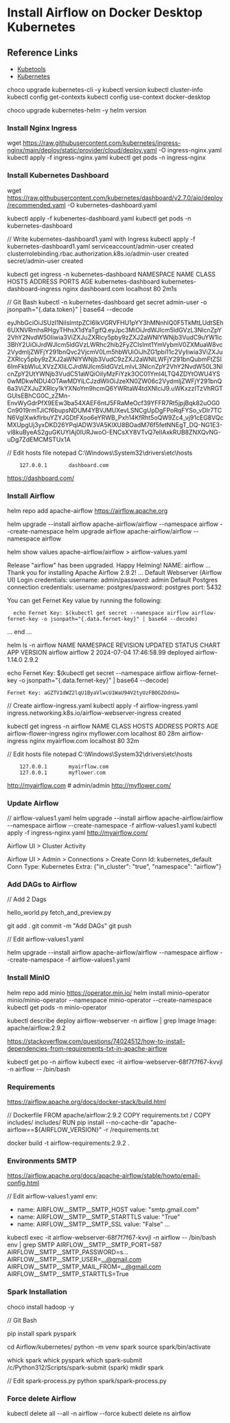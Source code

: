 # Install Airflow on Docker Desktop Kubernetes

## Reference Links

- [Kubetools](https://collabnix.github.io/kubetools/)
- [Kubernetes](https://kubernetes.io/docs/tasks/tools/)

choco upgrade kubernetes-cli -y
kubectl version
kubectl cluster-info
kubectl config get-contexts
kubectl config use-context docker-desktop

choco upgrade kubernetes-helm -y
helm version

### Install Nginx Ingress

wget https://raw.githubusercontent.com/kubernetes/ingress-nginx/main/deploy/static/provider/cloud/deploy.yaml -O ingress-nginx.yaml
kubectl apply -f ingress-nginx.yaml
kubectl get pods -n ingress-nginx

### Install Kubernetes Dashboard

wget https://raw.githubusercontent.com/kubernetes/dashboard/v2.7.0/aio/deploy/recommended.yaml -O kubernetes-dashboard.yaml

kubectl apply -f kubenertes-dashboard.yaml
kubectl get pods -n kubernetes-dashboard

// Write kubernetes-dashboard1.yaml with Ingress
kubectl apply -f kubernetes-dashboard1.yaml
    serviceaccount/admin-user created
    clusterrolebinding.rbac.authorization.k8s.io/admin-user created
    secret/admin-user created

kubectl get ingress -n kubernetes-dashboard
    NAMESPACE              NAME                           CLASS   HOSTS           ADDRESS     PORTS   AGE
    kubernetes-dashboard   kubernetes-dashboard-ingress   nginx   dashboard.com   localhost   80      2m1s

// Git Bash
kubectl -n kubernetes-dashboard get secret admin-user -o jsonpath="{.data.token}" | base64 --decode

eyJhbGciOiJSUzI1NiIsImtpZCI6IkVGRVFHU1pYY3hMNnhlQ0F5TkMtLUdtSEh6UXNVRmhsRHgyTHhsX1dYaTgifQ.eyJpc3MiOiJrdWJlcm5ldGVzL3NlcnZpY2VhY2NvdW50Iiwia3ViZXJuZXRlcy5pby9zZXJ2aWNlYWNjb3VudC9uYW1lc3BhY2UiOiJrdWJlcm5ldGVzLWRhc2hib2FyZCIsImt1YmVybmV0ZXMuaW8vc2VydmljZWFjY291bnQvc2VjcmV0Lm5hbWUiOiJhZG1pbi11c2VyIiwia3ViZXJuZXRlcy5pby9zZXJ2aWNlYWNjb3VudC9zZXJ2aWNlLWFjY291bnQubmFtZSI6ImFkbWluLXVzZXIiLCJrdWJlcm5ldGVzLmlvL3NlcnZpY2VhY2NvdW50L3NlcnZpY2UtYWNjb3VudC51aWQiOiIyMzFiYzk3OC01YmI4LTQ4ZDYtOWU4YS0wMDkwNDU4OTAwMDYiLCJzdWIiOiJzeXN0ZW06c2VydmljZWFjY291bnQ6a3ViZXJuZXRlcy1kYXNoYm9hcmQ6YWRtaW4tdXNlciJ9.uWKxzzITzVhRGTGUlsEBhCG0C_zZMn-EnvWyGdrPfX9EEw3ba54XAEF6ntJ5FRaMeOcf39YFFR7Rt5jpjBqk82uOG0Cn9019rmTJiCf6bupsNDUM4YBVJMUXevLSNCgUpDgFPoRqFYSo_vDIr7TCN6VgIXwkfIrbuYZYJGDtFXoo6eYRWB_Pxh14KfRht5oQW9Zc4_vj91cEG8VQcMXUpgUj3yxDKD26YPqlADW3VA5KlXU8BOadM76f5fetNNEgT_DQ-NG1E3-vl8kuByeAS2guGKUYIAj0IURJwoO-ENCsXY8VTvQ7elIAxkRUB8ZNXQvNG-uDg7ZdEMCMSTUx1A

// Edit hosts file
notepad C:\Windows\System32\drivers\etc\hosts

        127.0.0.1       dashboard.com

<https://dashboard.com/>

### Install Airflow

helm repo add apache-airflow https://airflow.apache.org

helm upgrade --install airflow apache-airflow/airflow --namespace airflow --create-namespace
helm upgrade airflow apache-airflow/airflow --namespace airflow

helm show values apache-airflow/airflow > airflow-values.yaml

  Release "airflow" has been upgraded. Happy Helming!
  NAME: airflow
  ...
  Thank you for installing Apache Airflow 2.9.2!
  ...
  Default Webserver (Airflow UI) Login credentials:
      username: admin/password: admin
  Default Postgres connection credentials:
      username: postgres/password: postgres
      port: 5432

  You can get Fernet Key value by running the following:

      echo Fernet Key: $(kubectl get secret --namespace airflow airflow-fernet-key -o jsonpath="{.data.fernet-key}" | base64 --decode)
  ... end ...

helm ls -n airflow
    NAME    NAMESPACE       REVISION        UPDATED                  STATUS          CHART           APP VERSION
    airflow airflow         2               2024-07-04 17:46:58.99   deployed        airflow-1.14.0  2.9.2

echo Fernet Key: $(kubectl get secret --namespace airflow airflow-fernet-key -o jsonpath="{.data.fernet-key}" | base64 --decode)

    Fernet Key: aGZTV1dWZ2lqU1ByaVlwcU1WaU94V2tyUzFBOGZOdnU=

// Create airflow-ingress.yaml
kubectl apply -f airflow-ingress.yaml
    ingress.networking.k8s.io/airflow-webserver-ingress created

kubectl get ingress -n airflow
    NAME                     CLASS   HOSTS           ADDRESS     PORTS   AGE
    airflow-flower-ingress   nginx   myflower.com    localhost   80      28m
    airflow-ingress          nginx   myairflow.com   localhost   80      32m

// Edit hosts file
notepad C:\Windows\System32\drivers\etc\hosts

        127.0.0.1       myairflow.com
        127.0.0.1       myflower.com

<http://myairflow.com> # admin/admin
<http://myflower.com/>

### Update Airflow

// airflow-values1.yaml
helm upgrade --install airflow apache-airflow/airflow --namespace airflow --create-namespace -f airflow-values1.yaml
kubectl apply -f ingress-nginx.yaml
<http://myairflow.com/>

Airflow UI > Cluster Activity

Airflow UI > Admin > Connections > Create
    Conn Id: kubernetes_default
    Conn Type: Kubernetes
    Extra: {"in_cluster": "true", "namespace": "airflow"}

### Add DAGs to Airflow

// Add 2 Dags

hello_world.py
fetch_and_preview.py

git add .
git commit -m "Add DAGs"
git push

// Edit airflow-values1.yaml

helm upgrade --install airflow apache-airflow/airflow --namespace airflow --create-namespace -f airflow-values1.yaml

### Install MinIO

helm repo add minio https://operator.min.io/
helm install minio-operator minio/minio-operator --namespace minio-operator --create-namespace
kubectl get pods -n minio-operator

kubectl describe deploy airflow-webserver -n airflow | grep Image
    Image:      apache/airflow:2.9.2

<https://stackoverflow.com/questions/74024512/how-to-install-dependencies-from-requirements-txt-in-apache-airflow>

kubectl get po -n airflow
kubectl exec -it airflow-webserver-68f7f7f67-kvvjl -n airflow -- /bin/bash

### Requirements

<https://airflow.apache.org/docs/docker-stack/build.html>

// Dockerfile
FROM apache/airflow:2.9.2
COPY requirements.txt /
COPY includes/ includes/
RUN pip install --no-cache-dir "apache-airflow==${AIRFLOW_VERSION}" -r /requirements.txt

docker build -t airflow-requirements:2.9.2 .

### Environments SMTP

<https://airflow.apache.org/docs/apache-airflow/stable/howto/email-config.html>

// Edit airflow-values1.yaml
env:
  - name: AIRFLOW__SMTP__SMTP_HOST
    value: "smtp.gmail.com"
  - name: AIRFLOW__SMTP__SMTP_STARTTLS
    value: "True"
  - name: AIRFLOW__SMTP__SMTP_SSL
    value: "False"
  ...

kubectl exec -it airflow-webserver-68f7f7f67-kvvjl -n airflow -- /bin/bash
    env | grep SMTP
    AIRFLOW__SMTP__SMTP_PORT=587
    AIRFLOW__SMTP__SMTP_PASSWORD=s...
    AIRFLOW__SMTP__SMTP_USER=...@gmail.com
    AIRFLOW__SMTP__SMTP_MAIL_FROM=...@gmail.com
    AIRFLOW__SMTP__SMTP_STARTTLS=True

### Spark Installation

choco install hadoop -y

// Git Bash


pip install spark pyspark

cd Airflow/kubernetes/
python -m venv spark
source spark/bin/activate

whick spark
whick pyspark
which spark-submit
    /c/Python312/Scripts/spark-submit
    (spark)
mkdir spark

// Edit spark-process.py
python spark/spark-process.py

### Force delete Airflow

kubectl delete all --all -n airflow --force
kubectl delete ns airflow
